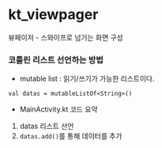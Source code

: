 # kt_viewpager
뷰페이저 - 스와이프로 넘기는 화면 구성  
### 코틀린 리스트 선언하는 방법
- mutable list : 읽기/쓰기가 가능한 리스트이다.
```
val datas = mutableListOf<String>()
```
- MainActivity.kt 코드 요약  
1. datas 리스트 선언
2. ```datas.add()```를 통해 데이터를 추가

